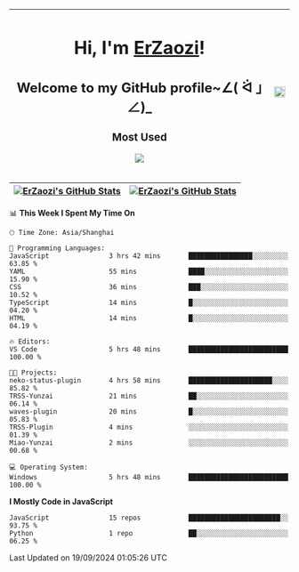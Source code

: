 |<h1>Hi, I'm <a href="https://github.com/erzaozi">ErZaozi</a>! </h1><h2>Welcome to my GitHub profile~∠( ᐛ 」∠)_</h2><p><h3>Most Used</h3><img src="https://skillicons.dev/icons?i=github,vscode,visualstudio,ubuntu,postman,pycharm,webstorm,git,docker"></p>|<img decoding="async" align=center src="https://cdn.jsdelivr.net/gh/erzaozi/erzaozi/image.gif" width="100%">|
| ----- | ----- |

| <a href="https://github.com/erzaozi"><img align="center" src="https://github-readme-stats.vercel.app/api/top-langs/?username=erzaozi&title_color=44cef6&text_color=4b5cc4&icon_color=2bbc8a&bg_color=white&langs_count=4&hide_border=true" alt="ErZaozi's GitHub Stats" /></a> | <a href="https://github.com/erzaozi"><img align="center" src="https://github-readme-stats.vercel.app/api?username=erzaozi&show_icons=true&line_height=27&count_private=true&title_color=44cef6&text_color=4b5cc4&icon_color=2bbc8a&bg_color=white&hide_border=true" alt="ErZaozi's GitHub Stats" /></a> |
| ----- | ----- |
<!--START_SECTION:waka-->
📊 **This Week I Spent My Time On** 

```text
🕑︎ Time Zone: Asia/Shanghai

💬 Programming Languages: 
JavaScript               3 hrs 42 mins       ████████████████░░░░░░░░░   63.85 % 
YAML                     55 mins             ████░░░░░░░░░░░░░░░░░░░░░   15.90 % 
CSS                      36 mins             ███░░░░░░░░░░░░░░░░░░░░░░   10.52 % 
TypeScript               14 mins             █░░░░░░░░░░░░░░░░░░░░░░░░   04.20 % 
HTML                     14 mins             █░░░░░░░░░░░░░░░░░░░░░░░░   04.19 % 

🔥 Editors: 
VS Code                  5 hrs 48 mins       █████████████████████████   100.00 % 

🐱‍💻 Projects: 
neko-status-plugin       4 hrs 58 mins       █████████████████████░░░░   85.82 % 
TRSS-Yunzai              21 mins             ██░░░░░░░░░░░░░░░░░░░░░░░   06.14 % 
waves-plugin             20 mins             █░░░░░░░░░░░░░░░░░░░░░░░░   05.83 % 
TRSS-Plugin              4 mins              ░░░░░░░░░░░░░░░░░░░░░░░░░   01.39 % 
Miao-Yunzai              2 mins              ░░░░░░░░░░░░░░░░░░░░░░░░░   00.68 % 

💻 Operating System: 
Windows                  5 hrs 48 mins       █████████████████████████   100.00 % 
```

**I Mostly Code in JavaScript** 

```text
JavaScript               15 repos            ███████████████████████░░   93.75 % 
Python                   1 repo              ██░░░░░░░░░░░░░░░░░░░░░░░   06.25 % 
```




 Last Updated on 19/09/2024 01:05:26 UTC
<!--END_SECTION:waka-->
